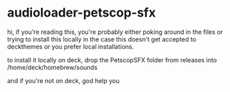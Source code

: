 # audioloader-petscop-sfx
hi, if you're reading this, you're probably either poking around in the files or trying to install this locally in the case this doesn't get accepted to deckthemes or you prefer local installations.

to install it locally on deck, drop the PetscopSFX folder from releases into /home/deck/homebrew/sounds

and if you're not on deck, god help you
